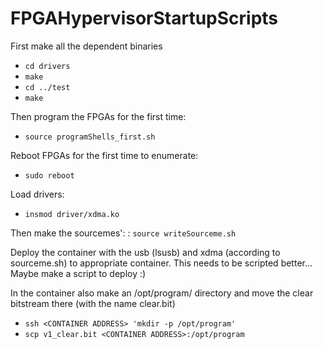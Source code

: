 # FPGAHypervisorStartupScripts

First make all the dependent binaries

- ``cd drivers``
- ``make``
- ``cd ../test``
- ``make``

Then program the FPGAs for the first time:
- ``source programShells_first.sh``

Reboot FPGAs for the first time to enumerate:
- ``sudo reboot``

Load drivers:
- ``insmod driver/xdma.ko``

Then make the sourcemes':
: ``source writeSourceme.sh``

Deploy the container with the usb (lsusb) and xdma<num> (according to sourceme<num>.sh) to appropriate container. This needs to be scripted better... Maybe make a script to deploy :)

In the container also make an /opt/program/ directory and move the clear bitstream there (with the name clear.bit)
- ``ssh <CONTAINER ADDRESS> 'mkdir -p /opt/program'``
- ``scp v1_clear.bit <CONTAINER ADDRESS>:/opt/program``
